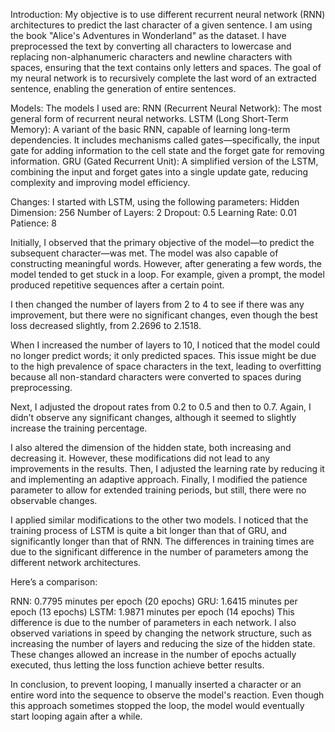 Introduction:
My objective is to use different recurrent neural network (RNN) architectures to predict the last character of a given sentence. 
I am using the book "Alice's Adventures in Wonderland" as the dataset. 
I have preprocessed the text by converting all characters to lowercase and replacing non-alphanumeric characters and newline characters with spaces, ensuring that the text contains only letters and spaces. 
The goal of my neural network is to recursively complete the last word of an extracted sentence, enabling the generation of entire sentences.

Models:
The models I used are:
RNN (Recurrent Neural Network): The most general form of recurrent neural networks.
LSTM (Long Short-Term Memory): A variant of the basic RNN, capable of learning long-term dependencies. 
It includes mechanisms called gates—specifically, the input gate for adding information to the cell state and the forget gate for removing information.
GRU (Gated Recurrent Unit): A simplified version of the LSTM, combining the input and forget gates into a single update gate, reducing complexity and improving model efficiency.

Changes:
I started with LSTM, using the following parameters:
Hidden Dimension: 256
Number of Layers: 2
Dropout: 0.5
Learning Rate: 0.01
Patience: 8

Initially, I observed that the primary objective of the model—to predict the subsequent character—was met.
The model was also capable of constructing meaningful words.
However, after generating a few words, the model tended to get stuck in a loop. 
For example, given a prompt, the model produced repetitive sequences after a certain point.

I then changed the number of layers from 2 to 4 to see if there was any improvement, but there were no significant changes, even though the best loss decreased slightly, from 2.2696 to 2.1518.

When I increased the number of layers to 10, I noticed that the model could no longer predict words; 
it only predicted spaces. 
This issue might be due to the high prevalence of space characters in the text, leading to overfitting because all non-standard characters were converted to spaces during preprocessing.

Next, I adjusted the dropout rates from 0.2 to 0.5 and then to 0.7. 
Again, I didn’t observe any significant changes, although it seemed to slightly increase the training percentage.

I also altered the dimension of the hidden state, both increasing and decreasing it. 
However, these modifications did not lead to any improvements in the results. 
Then, I adjusted the learning rate by reducing it and implementing an adaptive approach. 
Finally, I modified the patience parameter to allow for extended training periods, but still, there were no observable changes.

I applied similar modifications to the other two models. 
I noticed that the training process of LSTM is quite a bit longer than that of GRU, and significantly longer than that of RNN. 
The differences in training times are due to the significant difference in the number of parameters among the different network architectures.

Here’s a comparison:

RNN: 0.7795 minutes per epoch (20 epochs)
GRU: 1.6415 minutes per epoch (13 epochs)
LSTM: 1.9871 minutes per epoch (14 epochs)
This difference is due to the number of parameters in each network.
I also observed variations in speed by changing the network structure, such as increasing the number of layers and reducing the size of the hidden state. 
These changes allowed an increase in the number of epochs actually executed, thus letting the loss function achieve better results.

In conclusion, to prevent looping, I manually inserted a character or an entire word into the sequence to observe the model's reaction. 
Even though this approach sometimes stopped the loop, the model would eventually start looping again after a while.
